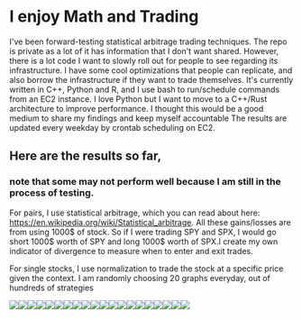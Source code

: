 
# I enjoy Math and Trading
I've been forward-testing statistical arbitrage trading techniques. The repo is private as a lot of it has information that I don't want shared. However, there is a lot code I want to slowly roll out for people to see regarding its infrastructure. I have some cool optimizations that people can replicate, and also borrow the infrastructure if they want to trade themselves. It's currently written in C++, Python and R, and I use bash to run/schedule commands from an EC2 instance. I love Python but I want to move to a C++/Rust architecture to improve performance. I thought this would be a good medium to share my findings and keep myself accountable
The results are updated every weekday by crontab scheduling on EC2.

## Here are the results so far, 
### note that some may not perform well because I am still in the process of testing.

For pairs, I use statistical arbitrage, which you can read about here: https://en.wikipedia.org/wiki/Statistical_arbitrage. All these gains/losses are from using 1000$ of stock. So if I were trading SPY and SPX, I would go short 1000$ worth of SPY and long 1000$ worth of SPX.I create my own indicator of divergence to measure when to enter and exit trades.

For single stocks, I use normalization to trade the stock at a specific price given the context.
I am randomly choosing 20 graphs everyday, out of hundreds of strategies 
<div>
<img src="./imgs/GBTC_IBIT_160_capital.txt.jpg"/><img src="./imgs/SPY_QQQ_12_capital.txt.jpg"/><img src="./imgs/QQQ_110_capital.txt.jpg"/><img src="./imgs/GBTC_IBIT_124_capital.txt.jpg"/><img src="./imgs/GBTC_IBIT_173_capital.txt.jpg"/><img src="./imgs/GBTC_IBIT_37_capital.txt.jpg"/><img src="./imgs/SPY_QQQ_24_capital.txt.jpg"/><img src="./imgs/GBTC_IBIT_114_capital.txt.jpg"/><img src="./imgs/QQQ_105_capital.txt.jpg"/><img src="./imgs/SPY_QQQ_27_capital.txt.jpg"/><img src="./imgs/SPY_106_capital.txt.jpg"/><img src="./imgs/SPY_QQQ_44_capital.txt.jpg"/><img src="./imgs/SPY_QQQ_57_capital.txt.jpg"/><img src="./imgs/SPY_119_capital.txt.jpg"/><img src="./imgs/QQQ_47_capital.txt.jpg"/><img src="./imgs/SPY_QQQ_47_capital.txt.jpg"/><img src="./imgs/QQQ_111_capital.txt.jpg"/><img src="./imgs/SPY_QQQ_11_capital.txt.jpg"/><img src="./imgs/GBTC_IBIT_139_capital.txt.jpg"/><img src="./imgs/GBTC_IBIT_99_capital.txt.jpg"/>
</div>
